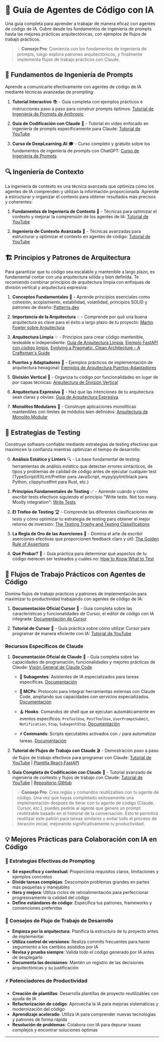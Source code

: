 # 🤖 Guía de Agentes de Código con IA

Una guía completa para aprender a trabajar de manera eficaz con agentes de código de IA. Cubre desde los fundamentos de ingeniería de prompts hasta las mejores prácticas arquitectónicas, con ejemplos de flujos de trabajo prácticos.

> 💡 **Consejo Pro**: Comienza con los fundamentos de ingeniería de prompts, luego explora patrones arquitectónicos, y finalmente implementa flujos de trabajo prácticos con Claude.

## 🎯 Fundamentos de Ingeniería de Prompts

Aprende a comunicarte efectivamente con agentes de código de IA mediante técnicas avanzadas de prompting:

1. **Tutorial Interactivo** 📚 - Guía completa con ejemplos prácticos e instrucciones paso a paso para construir prompts óptimos: [Tutorial de Ingeniería de Prompts de Anthropic](https://github.com/anthropics/prompt-eng-interactive-tutorial)

2. **Guía de Codificación con Claude** 🎥 - Tutorial en video enfocado en ingeniería de prompts específicamente para Claude: [Tutorial de YouTube](https://www.youtube.com/watch?v=ysPbXH0LpIE&t=1233s)

3. **Curso de DeepLearning.AI** 🎓 - Curso completo y gratuito sobre los fundamentos de ingeniería de prompts con ChatGPT: [Curso de Ingeniería de Prompts](https://learn.deeplearning.ai/courses/chatgpt-prompt-eng/lesson/dfbds/introduction)

## 🔍 Ingeniería de Contexto

La ingeniería de contexto es una técnica avanzada que optimiza cómo los agentes de IA comprenden y utilizan la información proporcionada. Aprende a estructurar y organizar el contexto para obtener resultados más precisos y coherentes:

1. **Fundamentos de Ingeniería de Contexto** 🎥 - Técnicas para optimizar el contexto y mejorar la comprensión de los agentes de IA: [Tutorial de YouTube](https://www.youtube.com/watch?v=IdZDHX-Jlfs)

2. **Ingeniería de Contexto Avanzada** 🎥 - Técnicas avanzadas para estructurar y optimizar el contexto en agentes de código: [Tutorial de YouTube](https://www.youtube.com/watch?v=Mk87sFlUG28)

## 🏗️ Principios y Patrones de Arquitectura

Para garantizar que tu código sea escalable y mantenible a largo plazo, es fundamental contar con una arquitectura sólida y bien definida. Te recomiendo combinar principios de arquitectura limpia con enfoques de división vertical y arquitectura expresiva:

1. **Conceptos Fundamentales** 🧱 - Aprende principios esenciales como cohesión, acoplamiento, estabilidad, volatilidad, principios SOLID y patrones de diseño: [Patterns.dev](https://www.patterns.dev/)

2. **Importancia de la Arquitectura** 💡 - Comprende por qué una buena arquitectura es clave para el éxito a largo plazo de tu proyecto: [Martin Fowler sobre Arquitectura](https://martinfowler.com/architecture/)

3. **Arquitectura Limpia** ✨ - Principios para crear código mantenible, testeable e independiente: [Guía de Arquitectura Limpia](https://blog.cleancoder.com/uncle-bob/2012/08/13/the-clean-architecture.html), [Ejemplo FastAPI con código limpio](https://github.com/ivan-borovets/fastapi-clean-example), [Evolving a Pragmatic, Clean Architecture - A Craftsman's Guide](https://www.classcentral.com/classroom/youtube-evolving-a-pragmatic-clean-architecture-a-craftsman-s-guide-by-victor-rentea-195702)

4. **Puertos y Adaptadores** 🔌 - Ejemplos prácticos de implementación de arquitectura hexagonal: [Ejemplos de Arquitectura Puertos-Adaptadores](https://github.com/sebas0811buitrago/port-adapters-architecture)

5. **División Vertical** 📏 - Organiza tu código por funcionalidades en lugar de por capas técnicas: [Arquitectura de División Vertical](https://www.milanjovanovic.tech/blog/vertical-slice-architecture)

6. **Arquitectura Expresiva** 📢 - Haz que las intenciones de tu arquitectura sean claras y obvias: [Guía de Arquitectura Expresiva](https://www.milanjovanovic.tech/blog/screaming-architecture)

7. **Monolitos Modulares** 🏢 - Construye aplicaciones monolíticas mantenibles con límites de módulos bien definidos: [Arquitectura de Monolito Modular](https://www.milanjovanovic.tech/blog/what-is-a-modular-monolith)

## 🧪 Estrategias de Testing

Construye software confiable mediante estrategias de testing efectivas que maximicen la confianza mientras optimizan el tiempo de desarrollo:

0. **Análisis Estático y Linters** 🔍 - La base fundamental de testing: herramientas de análisis estático que detectan errores sintácticos, de tipos y problemas de calidad de código antes de ejecutar cualquier test (TypeScript/ESLint/Prettier para JavaScript, mypy/pylint/black para Python, clippy/rustfmt para Rust, etc.)

1. **Principios Fundamentales de Testing** ✅ - Aprende cuándo y cómo escribir tests efectivos siguiendo el principio "Write tests. Not too many. Mostly integration": [Write Tests](https://kentcdodds.com/blog/write-tests)

2. **El Trofeo de Testing** 🏆 - Comprende las diferentes clasificaciones de tests y cómo optimizar tu estrategia de testing para obtener el mejor retorno de inversión: [The Testing Trophy and Testing Classifications](https://kentcdodds.com/blog/the-testing-trophy-and-testing-classifications)

3. **La Regla de Oro de las Aserciones** 📏 - Domina el arte de escribir aserciones efectivas que proporcionen feedback claro y útil: [The Golden Rule of Assertions](https://www.epicweb.dev/the-golden-rule-of-assertions)

4. **Qué Probar?** 🎯 - Guía práctica para determinar qué aspectos de tu código merecen ser testeados y cuáles no: [How to Know What to Test](https://kentcdodds.com/blog/how-to-know-what-to-test)

## 🚀 Flujos de Trabajo Prácticos con Agentes de Código

Domina flujos de trabajo prácticos y patrones de implementación para maximizar tu productividad trabajando con agentes de código de IA:

1. **Documentación Oficial Cursor** 📖 - Guía completa sobre las características y funcionalidades de Cursor, el editor de código con IA integrada: [Documentación de Cursor](https://cursor.com/en/docs)

2. **Tutorial de Cursor** 🎥 - Guía práctica sobre cómo utilizar Cursor para programar de manera eficiente con IA: [Tutorial de YouTube](https://www.youtube.com/watch?v=mm8cn53_pdU&t=229s)

### Recursos Específicos de Claude

1. **Documentación Oficial de Claude** 📖 - Guía completa sobre las capacidades de programación, funcionalidades y mejores prácticas de Claude: [Visión General de Claude Code](https://docs.claude.com/en/docs/claude-code/overview)

   - **🤖 Subagentes**: Asistentes de IA especializados para tareas específicas. [Documentación](https://docs.anthropic.com/en/docs/claude-code/settings)

   - **🔌 MCPs**: Protocolo para integrar herramientas externas con Claude Code, ampliando sus capacidades con servicios especializados. [Documentación](https://docs.anthropic.com/en/docs/claude-code/mcp)

   - **🪝 Hooks**: Comandos de shell que se ejecutan automáticamente en eventos específicos: `PreToolUse`, `PostToolUse`, `UserPromptSubmit`, `Notification`, `Stop`, `SubagentStop`. [Documentación](https://docs.claude.com/en/docs/claude-code/sub-agents)

   - **⚡ Commands**: Scripts ejecutables activados con `/` para automatizar tareas. [Documentación](https://docs.anthropic.com/en/docs/claude-code/cli-usage)

2. **Tutorial de Flujos de Trabajo con Claude** 🎬 - Demostración paso a paso de flujos de trabajo efectivos para programar con Claude: [Tutorial de YouTube](https://www.youtube.com/watch?v=NJ6sO_0BoTA) | [Plantilla React-FastAPI](https://github.com/gurusup/react-fastapi-boilerplate/tree/main)

3. **Guía Completa de Codificación con Claude** 🎥 - Tutorial avanzado de ingeniería de contexto y flujos de trabajo con Claude: [Tutorial de YouTube](https://www.youtube.com/watch?v=amEUIuBKwvg&t=1551s) | [Repositorio GitHub](https://github.com/coleam00/context-engineering-intro/tree/main/claude-code-full-guide)

> 💡 **Consejo Pro**: Crea reglas y comandos reutilizables con tu agente de código. Una vez que hayas completado exitosamente una implementación después de iterar con tu agente de código (Claude, Cursor, etc.), puedes pedirle al agente que genere un prompt reutilizable basado en el historial de la conversación. Esto te permitirá reutilizar este patrón para tareas similares y evitar todo el proceso de iteración inicial, mejorando significativamente tu productividad.

## 💡 Mejores Prácticas para Colaboración con IA en Código

### 📝 Estrategias Efectivas de Prompting

- **Sé específico y contextual**: Proporciona requisitos claros, limitaciones y ejemplos concretos
- **Divide tareas complejas**: Descompón problemas grandes en partes más pequeñas y manejables
- **Itera y mejora**: Utiliza ciclos de retroalimentación para perfeccionar progresivamente la calidad del código
- **Define estándares de código**: Especifica tus patrones, frameworks y convenciones preferidas

### 🔧 Consejos de Flujo de Trabajo de Desarrollo

- **Empieza por la arquitectura**: Planifica la estructura de tu proyecto antes de implementar
- **Utiliza control de versiones**: Realiza commits frecuentes para hacer seguimiento a los cambios asistidos por IA
- **Revisa y prueba siempre**: Valida todo el código generado por IA antes de desplegarlo
- **Documenta las decisiones**: Mantén un registro de las decisiones arquitectónicas y su justificación

### ⚡ Potenciadores de Productividad

- **Creación de plantillas**: Desarrolla plantillas de proyecto reutilizables con ayuda de IA
- **Refactorización de código**: Aprovecha la IA para mejoras sistemáticas y modernización del código
- **Aprendizaje acelerado**: Utiliza IA para comprender nuevas tecnologías y patrones de forma rápida
- **Resolución de problemas**: Colabora con IA para depurar issues complejos y encontrar soluciones óptimas

---
